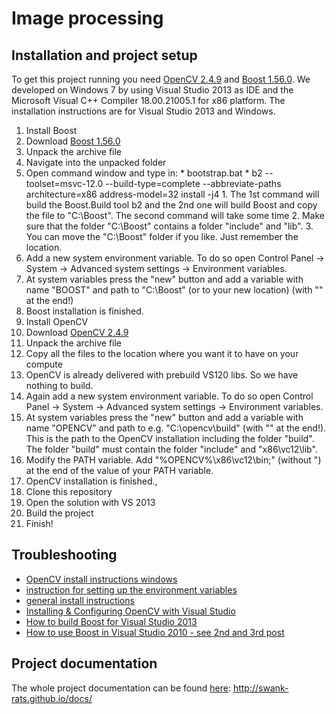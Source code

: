 Image processing
================

Installation and project setup
-------------------
To get this project running you need [OpenCV 2.4.9](http://opencv.org/) and [Boost 1.56.0](http://www.boost.org/). We developed on Windows 7 by using Visual Studio 2013 as IDE and the Microsoft Visual C++ Compiler 18.00.21005.1 for x86 platform. The installation instructions are for Visual Studio 2013 and Windows. 

1. Install Boost
  1. Download [Boost 1.56.0](http://www.boost.org/)
  2. Unpack the archive file
  3. Navigate into the unpacked folder
  4. Open command window and type in:
    * bootstrap.bat
    * b2 --toolset=msvc-12.0 --build-type=complete --abbreviate-paths architecture=x86 address-model=32 install -j4
    1. The 1st command will build the Boost.Build tool b2 and the 2nd one will build Boost and copy the file to "C:\Boost". The second command will take some time
    2. Make sure that the folder "C:\Boost" contains a folder "include" and "lib".
    3. You can move the "C:\Boost" folder if you like. Just remember the location.
  5. Add a new system environment variable. To do so open Control Panel -> System -> Advanced system settings -> Environment variables.
  6. At system variables press the "new" button and add a variable with name "BOOST" and path to "C:\Boost\" (or to your new location) (with "\" at the end!)
  7. Boost installation is finished.
2. Install OpenCV
  1. Download [OpenCV 2.4.9](http://opencv.org/)
  2. Unpack the archive file
  3. Copy all the files to the location where you want it to have on your compute
  4. OpenCV is already delivered with prebuild VS120 libs. So we have nothing to build.
  5. Again add a new system environment variable. To do so open Control Panel -> System -> Advanced system settings -> Environment variables.
  6. At system variables press the "new" button and add a variable with name "OPENCV" and path to e.g. "C:\opencv\build\" (with "\" at the end!). This is the path to the OpenCV installation including the folder "build". The folder "build" must contain the folder "include" and "x86\vc12\lib". 
  7. Modify the PATH variable. Add "%OPENCV%\x86\vc12\bin;" (without ") at the end of the value of your PATH variable.
  8. OpenCV installation is finished.,
3. Clone this repository
4. Open the solution with VS 2013
5. Build the project
6. Finish!
  
Troubleshooting
-------------------
  * [OpenCV install instructions windows](http://docs.opencv.org/doc/tutorials/introduction/windows_install/windows_install.html#windows-installation)
  * [instruction for setting up the environment variables](http://docs.opencv.org/doc/tutorials/introduction/windows_install/windows_install.html#windowssetpathandenviromentvariable)
  * [general install instructions](http://docs.opencv.org/doc/tutorials/introduction/table_of_content_introduction/table_of_content_introduction.html)
  * [Installing & Configuring OpenCV with Visual Studio](http://opencv-srf.blogspot.co.at/2013/05/installing-configuring-opencv-with-vs.html)
  * [How to build Boost for Visual Studio 2013](http://choorucode.com/2014/06/06/how-to-build-boost-for-visual-studio-2013/)
  * [How to use Boost in Visual Studio 2010 - see 2nd and 3rd post](http://stackoverflow.com/questions/2629421/how-to-use-boost-in-visual-studio-2010)


Project documentation
-------------------
The whole project documentation can be found [here](http://swank-rats.github.io/docs): http://swank-rats.github.io/docs/
